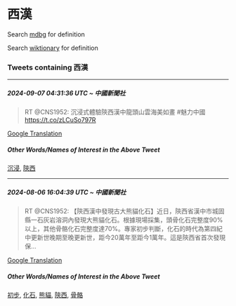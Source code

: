 # 西漢

Search [mdbg](https://www.mdbg.net/chinese/dictionary?page=worddict&wdrst=0&wdqb=西漢) for definition

Search [wiktionary](https://en.wiktionary.org/wiki/西漢) for definition

### Tweets containing 西漢

___
##### 2024-09-07 04:31:36 UTC ~ 中國新聞社
> RT @CNS1952: 沉浸式體驗陝西漢中龍頭山雲海美如畫 #魅力中國 https://t.co/zLCuSo797R

[Google Translation](https://translate.google.com/?hi=en&tab=TT&sl=zh-CN&tl=en&op=translate&text=RT+%40CNS1952%3A+%E6%B2%89%E6%B5%B8%E5%BC%8F%E9%AB%94%E9%A9%97%E9%99%9D%E8%A5%BF%E6%BC%A2%E4%B8%AD%E9%BE%8D%E9%A0%AD%E5%B1%B1%E9%9B%B2%E6%B5%B7%E7%BE%8E%E5%A6%82%E7%95%AB+%23%E9%AD%85%E5%8A%9B%E4%B8%AD%E5%9C%8B+https%3A%2F%2Ft.co%2FzLCuSo797R)
##### Other Words/Names of Interest in the Above Tweet
[沉浸](沉浸.md), [陝西](陝西.md)
___
##### 2024-08-06 16:04:39 UTC ~ 中國新聞社
> RT @CNS1952: 【陝西漢中發現古大熊貓化石】近日，陝西省漢中市城固縣一石灰岩溶洞內發現大熊貓化石。根據現場採集，頭骨化石完整度90%以上，其他骨骼化石完整度達70%。專家初步判斷，化石的時代為第四紀中更新世晚期至晚更新世，距今20萬年至距今1萬年。這是陝西省首次發現保…

[Google Translation](https://translate.google.com/?hi=en&tab=TT&sl=zh-CN&tl=en&op=translate&text=RT+%40CNS1952%3A+%E3%80%90%E9%99%9D%E8%A5%BF%E6%BC%A2%E4%B8%AD%E7%99%BC%E7%8F%BE%E5%8F%A4%E5%A4%A7%E7%86%8A%E8%B2%93%E5%8C%96%E7%9F%B3%E3%80%91%E8%BF%91%E6%97%A5%EF%BC%8C%E9%99%9D%E8%A5%BF%E7%9C%81%E6%BC%A2%E4%B8%AD%E5%B8%82%E5%9F%8E%E5%9B%BA%E7%B8%A3%E4%B8%80%E7%9F%B3%E7%81%B0%E5%B2%A9%E6%BA%B6%E6%B4%9E%E5%85%A7%E7%99%BC%E7%8F%BE%E5%A4%A7%E7%86%8A%E8%B2%93%E5%8C%96%E7%9F%B3%E3%80%82%E6%A0%B9%E6%93%9A%E7%8F%BE%E5%A0%B4%E6%8E%A1%E9%9B%86%EF%BC%8C%E9%A0%AD%E9%AA%A8%E5%8C%96%E7%9F%B3%E5%AE%8C%E6%95%B4%E5%BA%A690%25%E4%BB%A5%E4%B8%8A%EF%BC%8C%E5%85%B6%E4%BB%96%E9%AA%A8%E9%AA%BC%E5%8C%96%E7%9F%B3%E5%AE%8C%E6%95%B4%E5%BA%A6%E9%81%9470%25%E3%80%82%E5%B0%88%E5%AE%B6%E5%88%9D%E6%AD%A5%E5%88%A4%E6%96%B7%EF%BC%8C%E5%8C%96%E7%9F%B3%E7%9A%84%E6%99%82%E4%BB%A3%E7%82%BA%E7%AC%AC%E5%9B%9B%E7%B4%80%E4%B8%AD%E6%9B%B4%E6%96%B0%E4%B8%96%E6%99%9A%E6%9C%9F%E8%87%B3%E6%99%9A%E6%9B%B4%E6%96%B0%E4%B8%96%EF%BC%8C%E8%B7%9D%E4%BB%8A20%E8%90%AC%E5%B9%B4%E8%87%B3%E8%B7%9D%E4%BB%8A1%E8%90%AC%E5%B9%B4%E3%80%82%E9%80%99%E6%98%AF%E9%99%9D%E8%A5%BF%E7%9C%81%E9%A6%96%E6%AC%A1%E7%99%BC%E7%8F%BE%E4%BF%9D%E2%80%A6)
##### Other Words/Names of Interest in the Above Tweet
[初步](初步.md), [化石](化石.md), [熊貓](熊貓.md), [陝西](陝西.md), [骨骼](骨骼.md)
